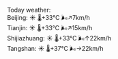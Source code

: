 Today weather:  
Beijing: ☀️   🌡️+33°C 🌬️↗7km/h  
Tianjin: ☀️   🌡️+33°C 🌬️↗15km/h  
Shijiazhuang: ☀️   🌡️+33°C 🌬️↑22km/h  
Tangshan: ☀️   🌡️+37°C 🌬️→22km/h  

